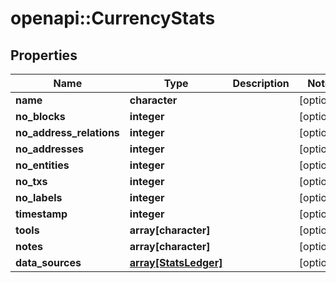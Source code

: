 # openapi::CurrencyStats


## Properties
Name | Type | Description | Notes
------------ | ------------- | ------------- | -------------
**name** | **character** |  | [optional] 
**no_blocks** | **integer** |  | [optional] 
**no_address_relations** | **integer** |  | [optional] 
**no_addresses** | **integer** |  | [optional] 
**no_entities** | **integer** |  | [optional] 
**no_txs** | **integer** |  | [optional] 
**no_labels** | **integer** |  | [optional] 
**timestamp** | **integer** |  | [optional] 
**tools** | **array[character]** |  | [optional] 
**notes** | **array[character]** |  | [optional] 
**data_sources** | [**array[StatsLedger]**](stats_ledger.md) |  | [optional] 


